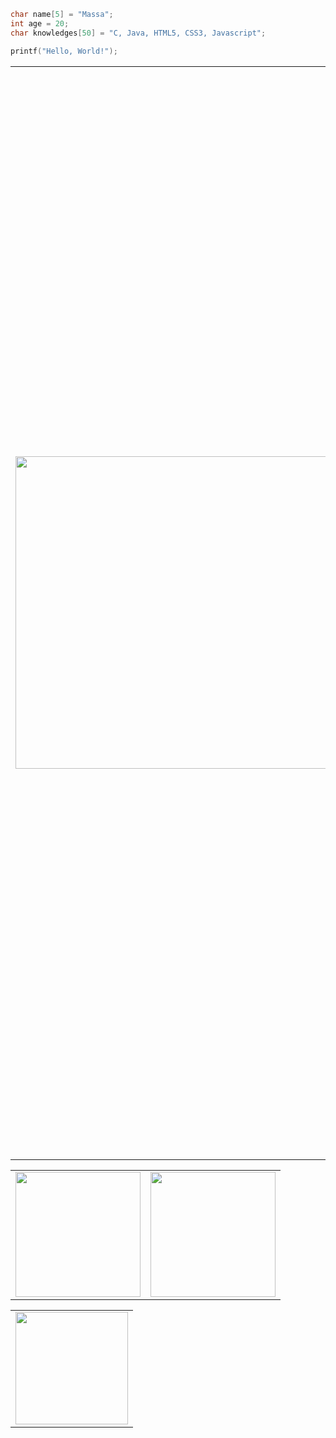 ```C
char name[5] = "Massa";
int age = 20;
char knowledges[50] = "C, Java, HTML5, CSS3, Javascript";

printf("Hello, World!");
```

<table>
    <tr>
    <td>
      <div align="right">
          <img width="500em" src="https://i.imgur.com/iNtzqz0.gif" />
      </div>
    </td>
    <td><div align="left">
        <h3>𝗔𝗯𝗼𝘂𝘁 𝗺𝗲</h3>
      <h5>I'm a computer engineering student currently working as a webdesigner at Base startup and also as a programmer and artist on the game development team Call From Beyond, on the Drunk Quest project. Around 2007-2009, when the LAN house fever had already spread across Brazil, I spent almost entire afternoons playing the most diverse types of games (GTA San Andreas, World of Warcraft, Need for Speed, Counter Strike 1.6, Call of Duty etc), until one day I decided that I would create my first game, a kind of escape room, using Blender platform. Since then my passion for programming and creating games has grown.
      My first programming language was PHP (not that I'm proud of it ¯\_(ツ)_/¯) and MySQL when I was studying Programming for Web Development at CECAPE Institute, where I also learned HTML5, CSS3 and Javascript.</h5>
</div></td>
  </tr>
</table>

<table>
  <tr>
    <td>
      <img height="200em" src="https://github-readme-stats.vercel.app/api?username=mdmassa&show_icons=true&theme=dark"/>
    </td>
    <td>
      <img height="200em" src="https://github-readme-streak-stats.herokuapp.com/?user=mdmassa&show_icons=true&theme=dark"/>
    </td>
  </tr>
</table>

<table align="center">
  <tr>
    <td>
      <img height="180em" src="https://github-readme-stats.vercel.app/api/top-langs/?username=mdmassa&theme=dark&layout=compact"/>
    </td>
  </tr>
</table>
